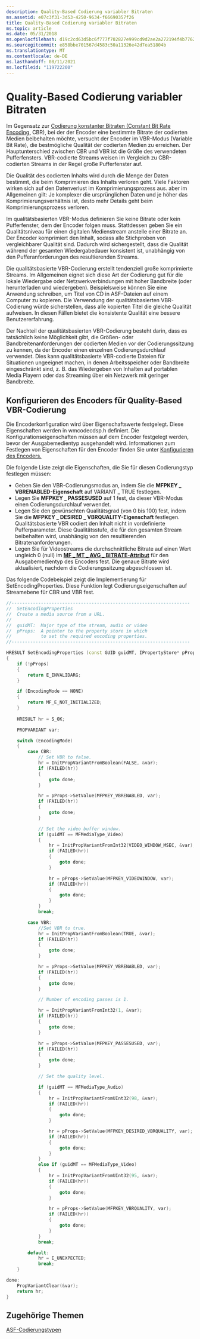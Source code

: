 ```yaml
---
description: Quality-Based Codierung variabler Bitraten
ms.assetid: e07c3f31-3d53-4250-9634-f66690357f26
title: Quality-Based Codierung variabler Bitraten
ms.topic: article
ms.date: 05/31/2018
ms.openlocfilehash: d19c2cd63d5bc6f777f702827e999cd9d2ae2a272194f4b776205c1581376256
ms.sourcegitcommit: e858bbe701567d4583c50a11326e42d7ea51804b
ms.translationtype: MT
ms.contentlocale: de-DE
ms.lasthandoff: 08/11/2021
ms.locfileid: "119722200"
---
```

# <a name="quality-based-variable-bit-rate-encoding"></a>Quality-Based Codierung variabler Bitraten

Im Gegensatz zur [Codierung konstanter Bitraten (Constant Bit Rate Encoding,](constant-bit-rate-encoding.md) CBR), bei der der Encoder eine bestimmte Bitrate der codierten Medien beibehalten möchte, versucht der Encoder im VBR-Modus (Variable Bit Rate), die bestmögliche Qualität der codierten Medien zu erreichen. Der Hauptunterschied zwischen CBR und VBR ist die Größe des verwendeten Pufferfensters. VBR-codierte Streams weisen im Vergleich zu CBR-codierten Streams in der Regel große Pufferfenster auf.

Die Qualität des codierten Inhalts wird durch die Menge der Daten bestimmt, die beim Komprimieren des Inhalts verloren geht. Viele Faktoren wirken sich auf den Datenverlust im Komprimierungsprozess aus. aber im Allgemeinen gilt: Je komplexer die ursprünglichen Daten und je höher das Komprimierungsverhältnis ist, desto mehr Details geht beim Komprimierungsprozess verloren.

Im qualitätsbasierten VBR-Modus definieren Sie keine Bitrate oder kein Pufferfenster, dem der Encoder folgen muss. Stattdessen geben Sie ein Qualitätsniveau für einen digitalen Medienstream anstelle einer Bitrate an. Der Encoder komprimiert den Inhalt, sodass alle Stichproben von vergleichbarer Qualität sind. Dadurch wird sichergestellt, dass die Qualität während der gesamten Wiedergabedauer konsistent ist, unabhängig von den Pufferanforderungen des resultierenden Streams.

Die qualitätsbasierte VBR-Codierung erstellt tendenziell große komprimierte Streams. Im Allgemeinen eignet sich diese Art der Codierung gut für die lokale Wiedergabe oder Netzwerkverbindungen mit hoher Bandbreite (oder herunterladen und wiedergeben). Beispielsweise können Sie eine Anwendung schreiben, um Titel von CD in ASF-Dateien auf einem Computer zu kopieren. Die Verwendung der qualitätsbasierten VBR-Codierung würde sicherstellen, dass alle kopierten Titel die gleiche Qualität aufweisen. In diesen Fällen bietet die konsistente Qualität eine bessere Benutzererfahrung.

Der Nachteil der qualitätsbasierten VBR-Codierung besteht darin, dass es tatsächlich keine Möglichkeit gibt, die Größen- oder Bandbreitenanforderungen der codierten Medien vor der Codierungssitzung zu kennen, da der Encoder einen einzelnen Codierungsdurchlauf verwendet. Dies kann qualitätsbasierte VBR-codierte Dateien für Situationen ungeeignet machen, in denen Arbeitsspeicher oder Bandbreite eingeschränkt sind, z. B. das Wiedergeben von Inhalten auf portablen Media Playern oder das Streaming über ein Netzwerk mit geringer Bandbreite.

## <a name="configuring-the-encoder-for-quality-based-vbr-encoding"></a>Konfigurieren des Encoders für Quality-Based VBR-Codierung

Die Encoderkonfiguration wird über Eigenschaftswerte festgelegt. Diese Eigenschaften werden in wmcodecdsp.h definiert. Die Konfigurationseigenschaften müssen auf dem Encoder festgelegt werden, bevor der Ausgabemedientyp ausgehandelt wird. Informationen zum Festlegen von Eigenschaften für den Encoder finden Sie unter [Konfigurieren des Encoders.](configuring-the-encoder.md)

Die folgende Liste zeigt die Eigenschaften, die Sie für diesen Codierungstyp festlegen müssen:

-   Geben Sie den VBR-Codierungsmodus an, indem Sie die **MFPKEY \_ VBRENABLED-Eigenschaft** auf VARIANT \_ TRUE festlegen.
-   Legen Sie **MFPKEY \_ PASSESUSED** auf 1 fest, da dieser VBR-Modus einen Codierungsdurchlauf verwendet.
-   Legen Sie den gewünschten Qualitätsgrad (von 0 bis 100) fest, indem Sie die **MFPKEY \_ DESIRED \_ VBRQUALITY-Eigenschaft** festlegen. Qualitätsbasierte VBR codiert den Inhalt nicht in vordefinierte Pufferparameter. Diese Qualitätsstufe, die für den gesamten Stream beibehalten wird, unabhängig von den resultierenden Bitratenanforderungen.
-   Legen Sie für Videostreams die durchschnittliche Bitrate auf einen Wert ungleich 0 (null) im [**MF \_ MT \_ AVG \_ BITRATE-Attribut**](mf-mt-avg-bitrate-attribute.md) für den Ausgabemedientyp des Encoders fest. Die genaue Bitrate wird aktualisiert, nachdem die Codierungssitzung abgeschlossen ist.

Das folgende Codebeispiel zeigt die Implementierung für SetEncodingProperties. Diese Funktion legt Codierungseigenschaften auf Streamebene für CBR und VBR fest.


```C++
//-------------------------------------------------------------------
//  SetEncodingProperties
//  Create a media source from a URL.
//
//  guidMT:  Major type of the stream, audio or video
//  pProps:  A pointer to the property store in which 
//           to set the required encoding properties.
//-------------------------------------------------------------------

HRESULT SetEncodingProperties (const GUID guidMT, IPropertyStore* pProps)
{
    if (!pProps)
    {
        return E_INVALIDARG;
    }

    if (EncodingMode == NONE)
    {
        return MF_E_NOT_INITIALIZED;
    }
   
    HRESULT hr = S_OK;

    PROPVARIANT var;

    switch (EncodingMode)
    {
        case CBR:
            // Set VBR to false.
            hr = InitPropVariantFromBoolean(FALSE, &var);
            if (FAILED(hr))
            {
                goto done;
            }

            hr = pProps->SetValue(MFPKEY_VBRENABLED, var);
            if (FAILED(hr))
            {
                goto done;
            }

            // Set the video buffer window.
            if (guidMT == MFMediaType_Video)
            {
                hr = InitPropVariantFromInt32(VIDEO_WINDOW_MSEC, &var);
                if (FAILED(hr))
                {
                    goto done;
                }

                hr = pProps->SetValue(MFPKEY_VIDEOWINDOW, var);    
                if (FAILED(hr))
                {
                    goto done;
                }
            }
            break;

        case VBR:
            //Set VBR to true.
            hr = InitPropVariantFromBoolean(TRUE, &var);
            if (FAILED(hr))
            {
                goto done;
            }

            hr = pProps->SetValue(MFPKEY_VBRENABLED, var);
            if (FAILED(hr))
            {
                goto done;
            }

            // Number of encoding passes is 1.

            hr = InitPropVariantFromInt32(1, &var);
            if (FAILED(hr))
            {
                goto done;
            }

            hr = pProps->SetValue(MFPKEY_PASSESUSED, var);
            if (FAILED(hr))
            {
                goto done;
            }

            // Set the quality level.

            if (guidMT == MFMediaType_Audio)
            {
                hr = InitPropVariantFromUInt32(98, &var);
                if (FAILED(hr))
                {
                    goto done;
                }

                hr = pProps->SetValue(MFPKEY_DESIRED_VBRQUALITY, var);    
                if (FAILED(hr))
                {
                    goto done;
                }
            }
            else if (guidMT == MFMediaType_Video)
            {
                hr = InitPropVariantFromUInt32(95, &var);
                if (FAILED(hr))
                {
                    goto done;
                }

                hr = pProps->SetValue(MFPKEY_VBRQUALITY, var);    
                if (FAILED(hr))
                {
                    goto done;
                }
            }
            break;

        default:
            hr = E_UNEXPECTED;
            break;
    }    

done:
    PropVariantClear(&var);
    return hr;
}
```



## <a name="related-topics"></a>Zugehörige Themen

<dl> <dt>

[ASF-Codierungstypen](asf-encoding-types.md)
</dt> </dl>

 

 



